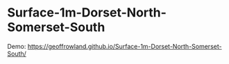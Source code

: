 # Surface-1m-Dorset-North-Somerset-South

Demo: https://geoffrowland.github.io/Surface-1m-Dorset-North-Somerset-South/
